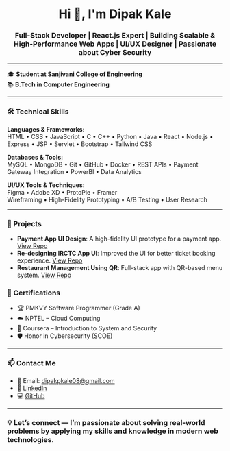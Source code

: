 <h1 align="center">Hi 👋, I'm Dipak Kale</h1>
<h3 align="center">
Full-Stack Developer | React.js Expert | Building Scalable & High-Performance Web Apps | UI/UX Designer | Passionate about Cyber Security
</h3>

---

🎓 **Student at Sanjivani College of Engineering**  
📚 **B.Tech in Computer Engineering**

---

### 🛠️ Technical Skills

**Languages & Frameworks:**  
HTML • CSS • JavaScript • C • C++ • Python • Java • React • Node.js • Express • JSP • Servlet • Bootstrap • Tailwind CSS

**Databases & Tools:**  
MySQL • MongoDB • Git • GitHub • Docker • REST APIs • Payment Gateway Integration • PowerBI • Data Analytics

**UI/UX Tools & Techniques:**  
Figma • Adobe XD • ProtoPie • Framer  
Wireframing • High-Fidelity Prototyping • A/B Testing • User Research

---

### 📌 Projects

- **Payment App UI Design**: A high-fidelity UI prototype for a payment app. [View Repo](https://github.com/your-username/payment-app-ui)
- **Re-designing IRCTC App UI**: Improved the UI for better ticket booking experience. [View Repo](https://github.com/your-username/irctc-app-ui)
- **Restaurant Management Using QR**: Full-stack app with QR-based menu system. [View Repo](https://github.com/your-username/restaurant-management-qr)


### 🏅 Certifications

- 🏆 PMKVY Software Programmer (Grade A)  
- ☁️ NPTEL – Cloud Computing  
- 🔐 Coursera – Introduction to System and Security  
- 🛡️ Honor in Cybersecurity (SCOE)

---

### 📫 Contact Me

- 📧 Email: dipakpkale08@gmail.com  
- 💼 [LinkedIn](https://www.linkedin.com/in/dipakkale0804)  
- 💻 [GitHub](https://github.com/dipakkale0804)

---

### 💡 Let’s connect — I’m passionate about solving real-world problems by applying my skills and knowledge in modern web technologies.
